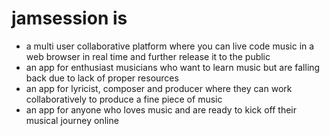 # jamsession is 
- a multi user collaborative platform where you can live code music in a web browser in real time and further release it to the public
- an app for enthusiast musicians who want to learn music but are falling back due to lack of proper resources
- an app for lyricist, composer and producer where they can work collaboratively to produce a fine piece of music
- an app for anyone who loves music and are ready to kick off their musical journey online


